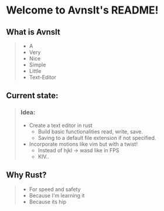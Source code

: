 # Welcome to Avnslt's README!

## What is Avnslt
> - A
> - Very
> - Nice
> - Simple
> - Little
> - Text-Editor

## Current state:

> ### Idea:
> - Create a text editor in rust
>   - Build basic functionalities read, write, save.
>   - Saving to a default file extension if not specified.
> - Incorporate motions like vim but with a twist!
>   - Instead of hjkl -> wasd like in FPS
>   - KIV..

## Why Rust?

> - For speed and safety
> - Because I'm learning it
> - Because its hip

